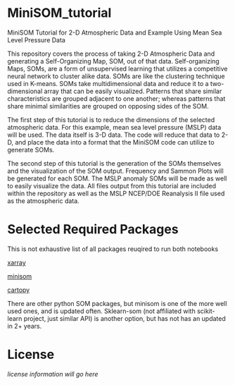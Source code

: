 # MiniSOM_tutorial
MiniSOM Tutorial for 2-D Atmospheric Data and Example Using Mean Sea Level Pressure Data 

This repository covers the process of taking 2-D Atmospheric Data and generating a Self-Organizing Map, SOM, out of that data. Self-organizing Maps, SOMs, are a form of unsupervised learning that utilizes a competitive neural network to cluster alike data. SOMs are like the clustering technique used in K-means. SOMs take multidimensional data and reduce it to a two-dimensional array that can be easily visualized. Patterns that share similar characteristics are grouped adjacent to one another; whereas patterns that share minimal similarities are grouped on opposing sides of the SOM.

The first step of this tutorial is to reduce the dimensions of the selected atmospheric data. For this example, mean sea level pressure (MSLP) data will be used. The data itself is 3-D data. The code will reduce that data to 2-D, and place the data into a format that the MiniSOM code can utilize to generate SOMs.


The second step of this tutorial is the generation of the SOMs themselves and the visualization of the SOM output. Frequency and Sammon Plots will be generated for each SOM. The MSLP anomaly SOMs will be made as well to easily visualize the data.
All files output from this tutorial are included within the repository as well as the MSLP NCEP/DOE Reanalysis II file used as the atmospheric data. 

# Selected Required Packages
This is not exhaustive list of all packages reuqired to run both notebooks

[xarray](https://docs.xarray.dev/en/stable/)

[minisom](https://github.com/JustGlowing/minisom)

[cartopy](https://scitools.org.uk/cartopy/docs/latest/)

There are other python SOM packages, but minisom is one of the more well used ones, and is updated often. Sklearn-som (not affiliated with scikit-learn project, just similar API) is another option, but has not has an updated in 2+ years. 

# License

*license information will go here*
